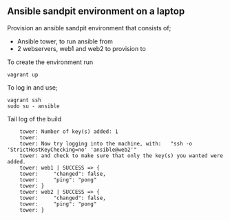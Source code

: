 ## Ansible sandpit environment on a laptop

Provision an ansible sandpit environment that consists of; 

 - Ansible tower, to run ansible from
 - 2 webservers, web1 and web2 to provision to

To create the environment run

```
vagrant up
```

To log in and use;

```
vagrant ssh
sudo su - ansible
```

Tail log of the build

```
    tower: Number of key(s) added: 1
    tower:
    tower: Now try logging into the machine, with:   "ssh -o 'StrictHostKeyChecking=no' 'ansible@web2'"
    tower: and check to make sure that only the key(s) you wanted were added.
    tower: web1 | SUCCESS => {
    tower:     "changed": false,
    tower:     "ping": "pong"
    tower: }
    tower: web2 | SUCCESS => {
    tower:     "changed": false,
    tower:     "ping": "pong"
    tower: }

```

